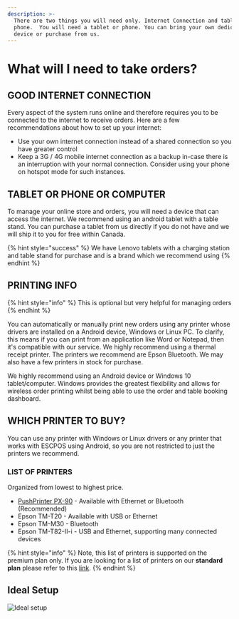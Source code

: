 ```yaml
---
description: >-
  There are two things you will need only. Internet Connection and tablet or
  phone.  You will need a tablet or phone. You can bring your own dedicated
  device or purchase from us.
---
```


# What will I need to take orders?

## GOOD INTERNET CONNECTION

Every aspect of the system runs online and therefore requires you to be connected to the internet to receive orders. Here are a few recommendations about how to set up your internet:

* Use your own internet connection instead of a shared connection so you have greater control
* Keep a 3G / 4G mobile internet connection as a backup in-case there is an interruption with your normal connection. Consider using your phone on hotspot mode for such instances.

## TABLET OR PHONE OR COMPUTER

To manage your online store and orders, you will need a device that can access the internet. We recommend using an android tablet with a table stand. You can purchase a tablet from us directly if you do not have and we will ship it to you for free within Canada. 

{% hint style="success" %}
 We have Lenovo tablets with a charging station and table stand for purchase and is a brand which we recommend using 
{% endhint %}

## PRINTING INFO

{% hint style="info" %}
This is optional but very helpful for managing orders
{% endhint %}

You can automatically or manually print new orders using any printer whose drivers are installed on a Android device, Windows or Linux PC. To clarify, this means if you can print from an application like Word or Notepad, then it's compatible with our service. We highly recommend using a thermal receipt printer. The printers we recommend are Epson Bluetooth. We may also have a few printers in stock for purchase.  

We highly recommend using an Android device or Windows 10 tablet/computer. Windows provides the greatest flexibility and allows for wireless order printing whilst being able to use the order and table booking dashboard.

## WHICH PRINTER TO BUY?

You can use any printer with Windows or Linux drivers or any printer that works with ESCPOS using Android, so you are not restricted to just the printers we recommend.

### LIST OF PRINTERS

Organized from lowest to highest price.

* [PushPrinter PX-90](https://www.pushprinter.com/#printers) - Available with Ethernet or Bluetooth \(Recommended\)
* Epson TM-T20 - Available with USB or Ethernet
* Epson TM-M30 - Bluetooth
* Epson TM-T82-II-i - USB and Ethernet, supporting many connected devices

{% hint style="info" %}
Note, this list of printers is supported on the premium plan only. If you are looking for a list of printers on our **standard plan** please refer to this [link](https://res.cloudinary.com/dcb389szc/image/upload/v1613247584/The%20Order%20Guys/Documentation/Documentation%20Guide%20Standard%20Plan/printers_that_are_guaranteed_and_supported.PNG.png).
{% endhint %}

## Ideal Setup

![Ideal setup](https://storage.crisp.chat/users/helpdesk/website/e903fdb8557a9800/image_1bzr2nv.png)

